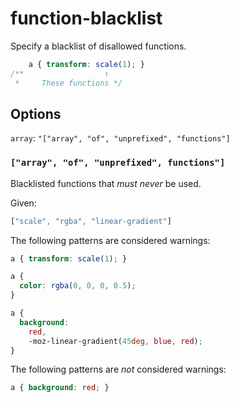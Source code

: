 # function-blacklist

Specify a blacklist of disallowed functions.

```css
    a { transform: scale(1); }
/**                  ↑
 *     These functions */
```

## Options

`array`: `"["array", "of", "unprefixed", "functions"]`

### `["array", "of", "unprefixed", functions"]`

Blacklisted functions that *must never* be used.

Given:

```js
["scale", "rgba", "linear-gradient"]
```

The following patterns are considered warnings:

```css
a { transform: scale(1); }
```

```css
a {
  color: rgba(0, 0, 0, 0.5);
}
```

```css
a {
  background:
    red,
    -moz-linear-gradient(45deg, blue, red);
}
```

The following patterns are *not* considered warnings:

```css
a { background: red; }
```
